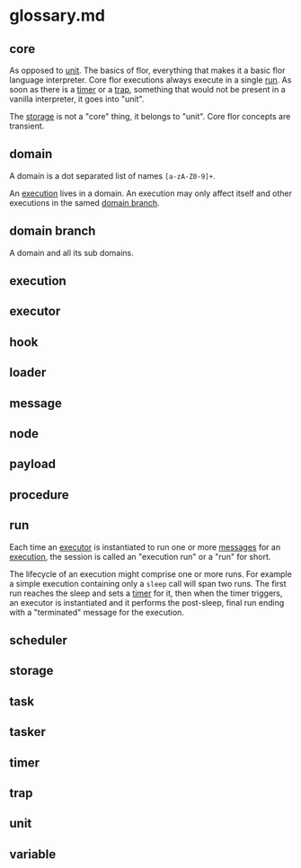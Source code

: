 
# glossary.md

## core

As opposed to [unit](#unit). The basics of flor, everything that makes it a basic flor language interpreter. Core flor executions always execute in a single [run](#run). As soon as there is a [timer](#timer) or a [trap](#trap), something that would not be present in a vanilla interpreter, it goes into "unit".

The [storage](#storage) is not a "core" thing, it belongs to "unit". Core flor concepts are transient.

## domain

A domain is a dot separated list of names `[a-zA-Z0-9]+`.

An [execution](#execution) lives in a domain. An execution may only affect itself and other executions in the samed [domain branch](#domain_branch).

## domain branch

A domain and all its sub domains.

## execution
## executor
## hook
## loader
## message
## node
## payload
## procedure

## run

Each time an [executor](#executor) is instantiated to run one or more [messages](#message) for an [execution](#execution), the session is called an "execution run" or a "run" for short.

The lifecycle of an execution might comprise one or more runs. For example a simple execution containing only a `sleep` call will span two runs. The first run reaches the sleep and sets a [timer](#timer) for it, then when the timer triggers, an executor is instantiated and it performs the post-sleep, final run ending with a "terminated" message for the execution.

## scheduler
## storage
## task
## tasker
## timer
## trap

## unit

## variable


